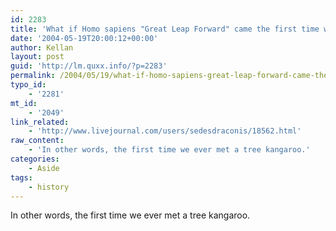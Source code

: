 ```yaml
---
id: 2283
title: 'What if Homo sapiens "Great Leap Forward" came the first time we moved into a land with animals that had never seen a carnivorous ape?'
date: '2004-05-19T20:00:12+00:00'
author: Kellan
layout: post
guid: 'http://lm.quxx.info/?p=2283'
permalink: /2004/05/19/what-if-homo-sapiens-great-leap-forward-came-the-first-time-we-moved-into-a-land-with-animals-that-had-never-seen-a-carnivorous-ape/
typo_id:
    - '2281'
mt_id:
    - '2049'
link_related:
    - 'http://www.livejournal.com/users/sedesdraconis/18562.html'
raw_content:
    - 'In other words, the first time we ever met a tree kangaroo.'
categories:
    - Aside
tags:
    - history
---
```


In other words, the first time we ever met a tree kangaroo.